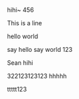 hihi~
456

This is a line

hello world

say hello
say world
123

Sean hihi


322123123123
hhhhh

ttttt123
